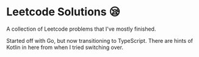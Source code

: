 # Leetcode Solutions 😪

A collection of Leetcode problems that I've mostly finished.

Started off with Go, but now transitioning to TypeScript. There are hints of Kotlin in here from when I tried switching over.
